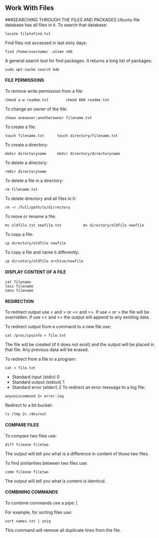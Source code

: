 ## Work With Files
###SEARCHING THROUGH THE FILES AND PACKAGES
Ubuntu file database has all files in it. To search that database:
```
locate filetofind.txt
```
Find files not accessed in last sixty days:
```
find /home/username/ -atime +60
```
A general search tool for find packages. It returns a long list of packages:
```
sudo apt-cache search kde
```
#### FILE PERMISSIONS
To remove write permission from a file:
```
chmod a-w readme.txt		chmod 600 readme.txt
```
To change an owner of the file:
```
chown oneowner:anotherowner filename.txt
```
To create a file:
```
touch filename.txt		touch directory/filename.txt
```
To create a directory:
```
mkdir directoryname		mkdir directory/directoryname
```
To delete a directory:
```
rmdir directoryname
```
To delete a file in a directory:
```
rm filename.txt
```
To delete directory and all files in it:
```
rm –r /full/path/to/dirrectory
```
To move or rename a file:
```
mv oldfile.txt newfile.txt			mv directory/oldfile newfile
```
To copy a file:
```
cp directory/oldfile newfile
```
To copy a file and name it differently:
```
cp dircetory/oldfile archive/newfile
```

#### DISPLAY CONTENT OF A FILE
```
cat filename
less filename
nano filename
```

#### REDIRECTION
To redirect output use < and > or << and >>. If use < or > the file will be overridden. If use << and >> the output will append to any existing data.

To redirect output from a command to a new file use:
```
cat /proc/cpuinfo > file.txt
```
The file will be created (if it does not exist) and the output will be placed in that file. Any previous data will be erased.

To redirect from a file to a program:
```
cat < file.txt
```
- Standard input (stdin) 0
- Standard output (stdout) 1
- Standard error (stderr) 2
To redirect an error message to a log file:
```
anyunixcommand 2> error.log
```
Redirect to a bit bucket:
```
ls /tmp 2> /dev/nul
```

#### COMPARE FILES
To compare two files use:
```
diff fileone filetwo
```
The output will tell you what is a difference in content of those two files.

To find similarities between two files use:
```
comm fileone filetwo
```
The output will tell you what is content is identical.

#### COMBINING COMMANDS
To combine commands use a pipe: |

For example, for sorting files use:
```
sort names.txt | uniq
```
This command will remove all duplicate lines from the file.
